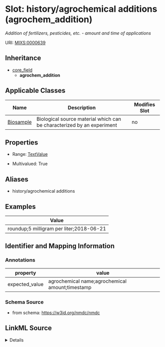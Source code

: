 # Slot: history/agrochemical additions (agrochem_addition)


_Addition of fertilizers, pesticides, etc. - amount and time of applications_



URI: [MIXS:0000639](https://w3id.org/mixs/0000639)




## Inheritance

* [core_field](core_field.md)
    * **agrochem_addition**





## Applicable Classes

| Name | Description | Modifies Slot |
| --- | --- | --- |
[Biosample](Biosample.md) | Biological source material which can be characterized by an experiment |  no  |







## Properties

* Range: [TextValue](TextValue.md)

* Multivalued: True



## Aliases


* history/agrochemical additions




## Examples

| Value |
| --- |
| roundup;5 milligram per liter;2018-06-21 |

## Identifier and Mapping Information





### Annotations

| property | value |
| --- | --- |
| expected_value | agrochemical name;agrochemical amount;timestamp || preferred_unit | gram, mole per liter, milligram per liter || occurrence | m |



### Schema Source


* from schema: https://w3id.org/nmdc/nmdc




## LinkML Source

<details>
```yaml
name: agrochem_addition
annotations:
  expected_value:
    tag: expected_value
    value: agrochemical name;agrochemical amount;timestamp
  preferred_unit:
    tag: preferred_unit
    value: gram, mole per liter, milligram per liter
  occurrence:
    tag: occurrence
    value: m
description: Addition of fertilizers, pesticides, etc. - amount and time of applications
title: history/agrochemical additions
examples:
- value: roundup;5 milligram per liter;2018-06-21
from_schema: https://w3id.org/nmdc/nmdc
aliases:
- history/agrochemical additions
rank: 1000
is_a: core field
string_serialization: '{text};{float} {unit};{timestamp}'
slot_uri: MIXS:0000639
multivalued: true
alias: agrochem_addition
domain_of:
- Biosample
range: TextValue

```
</details>